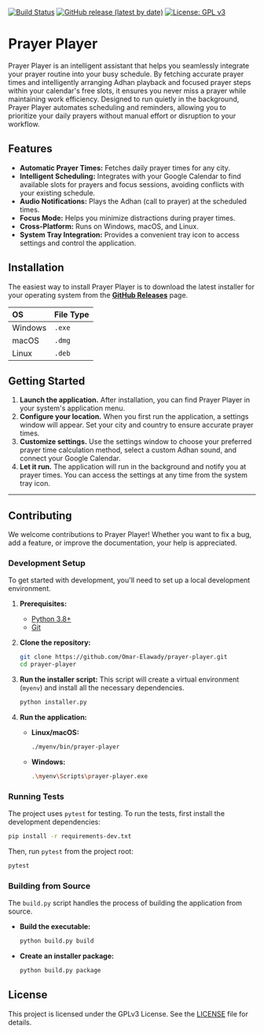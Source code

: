 [![Build Status](https://github.com/Omar-Elawady/prayer-player/actions/workflows/build.yml/badge.svg)](https://github.com/Omar-Elawady/prayer-player/actions/workflows/build.yml)
[![GitHub release (latest by date)](https://img.shields.io/github/v/release/Omar-Elawady/prayer-player)](https://github.com/Omar-Elawady/prayer-player/releases/latest)
[![License: GPL v3](https://img.shields.io/badge/License-GPLv3-blue.svg)](https://www.gnu.org/licenses/gpl-3.0)

# Prayer Player

Prayer Player is an intelligent assistant that helps you seamlessly integrate your prayer routine into your busy schedule. By fetching accurate prayer times and intelligently arranging Adhan playback and focused prayer steps within your calendar's free slots, it ensures you never miss a prayer while maintaining work efficiency. Designed to run quietly in the background, Prayer Player automates scheduling and reminders, allowing you to prioritize your daily prayers without manual effort or disruption to your workflow.

## Features

-   **Automatic Prayer Times:** Fetches daily prayer times for any city.
-   **Intelligent Scheduling:** Integrates with your Google Calendar to find available slots for prayers and focus sessions, avoiding conflicts with your existing schedule.
-   **Audio Notifications:** Plays the Adhan (call to prayer) at the scheduled times.
-   **Focus Mode:** Helps you minimize distractions during prayer times.
-   **Cross-Platform:** Runs on Windows, macOS, and Linux.
-   **System Tray Integration:** Provides a convenient tray icon to access settings and control the application.

## Installation

The easiest way to install Prayer Player is to download the latest installer for your operating system from the [**GitHub Releases**](https://github.com/Omar-Elawady/prayer-player/releases) page.

| OS      | File Type |
| :------ | :-------- |
| Windows | `.exe`    |
| macOS   | `.dmg`    |
| Linux   | `.deb`    |

## Getting Started

1.  **Launch the application.** After installation, you can find Prayer Player in your system's application menu.
2.  **Configure your location.** When you first run the application, a settings window will appear. Set your city and country to ensure accurate prayer times.
3.  **Customize settings.** Use the settings window to choose your preferred prayer time calculation method, select a custom Adhan sound, and connect your Google Calendar.
4.  **Let it run.** The application will run in the background and notify you at prayer times. You can access the settings at any time from the system tray icon.

---

## Contributing

We welcome contributions to Prayer Player! Whether you want to fix a bug, add a feature, or improve the documentation, your help is appreciated.

### Development Setup

To get started with development, you'll need to set up a local development environment.

1.  **Prerequisites:**
    -   [Python 3.8+](https://www.python.org/downloads/)
    -   [Git](https://git-scm.com/downloads)

2.  **Clone the repository:**
    ```bash
    git clone https://github.com/Omar-Elawady/prayer-player.git
    cd prayer-player
    ```

3.  **Run the installer script:**
    This script will create a virtual environment (`myenv`) and install all the necessary dependencies.
    ```bash
    python installer.py
    ```

4.  **Run the application:**
    -   **Linux/macOS:**
        ```bash
        ./myenv/bin/prayer-player
        ```
    -   **Windows:**
        ```bash
        .\myenv\Scripts\prayer-player.exe
        ```

### Running Tests

The project uses `pytest` for testing. To run the tests, first install the development dependencies:

```bash
pip install -r requirements-dev.txt
```

Then, run `pytest` from the project root:

```bash
pytest
```

### Building from Source

The `build.py` script handles the process of building the application from source.

-   **Build the executable:**
    ```bash
    python build.py build
    ```
-   **Create an installer package:**
    ```bash
    python build.py package
    ```

## License

This project is licensed under the GPLv3 License. See the [LICENSE](LICENSE) file for details.